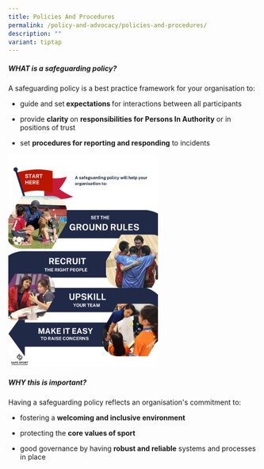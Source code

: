 ```yaml
---
title: Policies And Procedures
permalink: /policy-and-advocacy/policies-and-procedures/
description: ""
variant: tiptap
---
```

<h5><strong>WHAT is a safeguarding policy?</strong></h5><p>A safeguarding policy is a best practice framework for your organisation to:</p><ul data-tight="true" class="tight"><li><p>guide and set<strong> expectations </strong>for interactions between all participants</p></li><li><p>provide <strong>clarity </strong>on <strong>responsibilities for Persons In Authority</strong> or in positions of trust</p></li><li><p>set <strong>procedures for reporting and responding</strong> to incidents</p><p></p></li></ul><div class="isomer-image-wrapper"><img style="width: 60%;" height="auto" width="100%" alt="Policy Map" src="/images/Policy_Benefits.png"></div><p></p><h5><strong>WHY this is important?</strong></h5><p>Having a safeguarding policy reflects an organisation's commitment to:</p><ul data-tight="true" class="tight"><li><p>fostering a <strong>welcoming and inclusive environment</strong></p></li><li><p>protecting the <strong>core values of sport</strong></p></li><li><p>good governance by having <strong>robust and reliable</strong> systems and processes in place</p><p></p></li></ul><p></p><h5></h5><p></p>